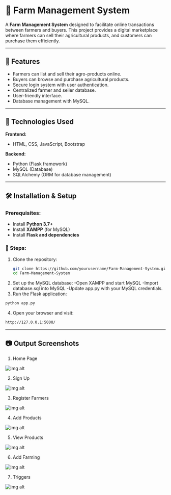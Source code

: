 # 🌾 Farm Management System

A **Farm Management System** designed to facilitate online transactions between farmers and buyers. This project provides a digital marketplace where farmers can sell their agricultural products, and customers can purchase them efficiently.

---

## 🚀 Features

- Farmers can list and sell their agro-products online.
- Buyers can browse and purchase agricultural products.
- Secure login system with user authentication.
- Centralized farmer and seller database.
- User-friendly interface.
- Database management with MySQL.

---

## 📌 Technologies Used

**Frontend:**  
- HTML, CSS, JavaScript, Bootstrap  

**Backend:**  
- Python (Flask framework)  
- MySQL (Database)  
- SQLAlchemy (ORM for database management)    

---

## 🛠️ Installation & Setup

### Prerequisites:
- Install **Python 3.7+**  
- Install **XAMPP** (for MySQL)  
- Install **Flask and dependencies**

### 🔹 Steps:
1. Clone the repository:
   ```sh
   git clone https://github.com/yourusername/Farm-Management-System.git
   cd Farm-Management-System
2. Set up the MySQL database:
-Open XAMPP and start MySQL
-Import database.sql into MySQL
-Update app.py with your MySQL credentials.
3. Run the Flask application:
```sh
python app.py
```
4. Open your browser and visit:
```sh
http://127.0.0.1:5000/
```
---
## 📷 Output Screenshots
1. Home Page
   
![img alt](https://github.com/Rekha050803/Farm-Management-System/blob/b90d797722707e5919b93818de87c008e1b7cfe9/Farm%20management%20system/output-screenshots/Home%20Page.png)

2. Sign Up
   
![img alt](https://github.com/Rekha050803/Farm-Management-System/blob/f32379fbc03b7da6289ae7e36c0e33ad7f5d232e/Farm%20management%20system/output-screenshots/Sign%20Up.png)

3. Register Farmers
   
![img alt](https://github.com/Rekha050803/Farm-Management-System/blob/f32379fbc03b7da6289ae7e36c0e33ad7f5d232e/Farm%20management%20system/output-screenshots/Register%20Farmers.png)

4. Add Products
   
![img alt](https://github.com/Rekha050803/Farm-Management-System/blob/f32379fbc03b7da6289ae7e36c0e33ad7f5d232e/Farm%20management%20system/output-screenshots/Add%20Products.png)

5. View Products
   
![img alt](https://github.com/Rekha050803/Farm-Management-System/blob/f32379fbc03b7da6289ae7e36c0e33ad7f5d232e/Farm%20management%20system/output-screenshots/View%20Products.png)

6. Add Farming
   
![img alt](https://github.com/Rekha050803/Farm-Management-System/blob/f32379fbc03b7da6289ae7e36c0e33ad7f5d232e/Farm%20management%20system/output-screenshots/Add%20Farming.png)

7. Triggers
   
![img alt](https://github.com/Rekha050803/Farm-Management-System/blob/f32379fbc03b7da6289ae7e36c0e33ad7f5d232e/Farm%20management%20system/output-screenshots/Triggers.png)






